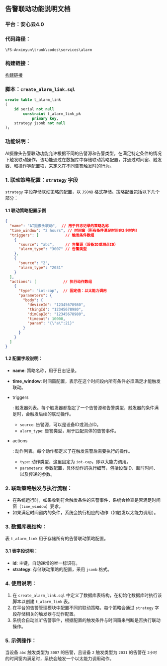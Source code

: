 ## 告警联动功能说明文档

### 平台：安心云4.0

### 代码路径：

```
\FS-Anxinyun\trunk\codes\services\alarm
```

### 构建链接：

[构建链接](https://jenkins.ngaiot.com/job/alarm-flink/)

### 脚本：`create_alarm_link.sql`

```sql
create table t_alarm_link
(
	id serial not null
		constraint t_alarm_link_pk
			primary key,
	strategy jsonb not null
);
```

### 功能说明：

AI摄像头告警联动功能允许根据不同的告警源和告警类型，在满足特定条件的情况下触发联动操作。该功能通过在数据库中存储联动策略配置，并通过时间窗、触发器、和操作等配置项，来定义在不同告警触发时的行为。

### 1. 联动策略配置：`strategy` 字段

`strategy` 字段存储联动策略的配置，以 `JSONB` 格式存储。策略配置包括以下几个部分：

#### 1.1 联动策略配置示例

```json
{
  "name": "AI摄像头联动",  // 用于日志记录的策略名称
  "time_window": "2 hours", // 时间窗（所有条件满足时间在2小时内）
  "triggers": [            // 触发条件数组
    {
      "source": "abc",     // 告警源（设备ID或测点ID）
      "alarm_type": "3007" // 告警类型
    },
    {
      "source": "2",
      "alarm_type": "2031"
    }
  ],
  "actions": [            // 执行动作数组
    {
      "type": "iot-cap",  // 固定值：以太能力调用
      "parameters": {
        "body": {
          "deviceId": "12345678980",
          "thingId": "12345678980",
          "dimCapId": "12345678980",
          "timeout": 10000,
          "param": "{\"a\":21}"
        }
      }
    }
  ]
}
```

#### 1.2 配置字段说明：

- **name**: 策略名称，用于日志记录。

- **time_window**: 时间窗配置，表示在这个时间段内所有条件必须满足才能触发联动。

- triggers

  : 触发器列表。每个触发器都指定了一个告警源和告警类型，触发器的条件满足时，会触发后续的联动操作。

  - `source`: 告警源，可以是设备ID或测点ID。
  - `alarm_type`: 告警类型，用于匹配具体的告警事件。

- actions

  : 动作列表。每个动作都定义了在触发告警后需要执行的操作。

  - `type`: 动作类型，这里固定为 `iot-cap`，即以太能力调用。
  - `parameters`: 参数配置，具体动作的执行细节，包括设备ID、超时时间、以及传递的参数。

### 2. 联动策略触发与执行流程：

- 在系统运行时，如果收到符合触发条件的告警事件，系统会检查是否满足时间窗（`time_window`）要求。
- 如果满足时间窗内的条件，系统会执行相应的动作（如触发以太能力调用）。

### 3. 数据库表结构：

表 `t_alarm_link` 用于存储所有的告警联动策略配置。

#### 3.1 表字段说明：

- **id**: 主键，自动递增的唯一标识符。
- **strategy**: 存储联动策略的配置，采用 `jsonb` 格式。

### 4. 使用说明：

1. 在 `create_alarm_link.sql` 中定义了数据库表结构，在初始化数据库时执行该脚本以创建 `t_alarm_link` 表。
2. 在平台的告警管理模块中配置不同的联动策略，每个策略会通过 `strategy` 字段存储相关的触发器与动作配置。
3. 系统会自动监听告警事件，根据配置的触发条件与时间窗来判断是否执行联动操作。

### 5. 示例操作：

当设备 `abc` 触发类型为 `3007` 的告警，且设备 `2` 触发类型为 `2031` 的告警在 `2小时` 的时间窗内满足时，系统会触发一个以太能力调用动作。